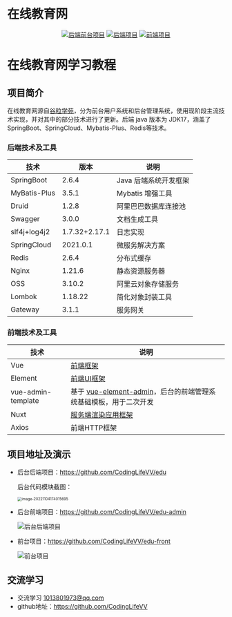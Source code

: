 # 在线教育网
<p style="text-align:center;">
    <a href="https://github.com/CodingLifeVV/edu-admin/tree/master"><img src="https://img.shields.io/badge/%E5%90%8E%E7%AB%AF%E5%89%8D%E5%8F%B0%E9%A1%B9%E7%9B%AE-edu--admin-blue" alt="后端前台项目"></a>
    <a href="https://github.com/CodingLifeVV/edu"><img src="https://img.shields.io/badge/%E5%90%8E%E7%AB%AF%E9%A1%B9%E7%9B%AE-edu-orange" alt="后端项目"></a>
    <a href="https://github.com/CodingLifeVV/edu-front"><img src="https://img.shields.io/badge/%E5%89%8D%E7%AB%AF%E9%A1%B9%E7%9B%AE-edu--front-brightgreen" alt="前端项目"></a>
</p>

# 在线教育网学习教程


## 项目简介

在线教育网源自[谷粒学苑](https://www.bilibili.com/video/BV1dQ4y1A75e/?spm_id_from=333.999.0.0&vd_source=abf2b3c27024a82e5c3803d588ff8453)，分为前台用户系统和后台管理系统，使用现阶段主流技术实现，并对其中的部分技术进行了更新。后端 java 版本为 JDK17，涵盖了 SpringBoot、SpringCloud、Mybatis-Plus、Redis等技术。

### 后端技术及工具

| 技术         | 版本          | 说明                  |
| ------------ | ------------- | --------------------- |
| SpringBoot   | 2.6.4         | Java 后端系统开发框架 |
| MyBatis-Plus | 3.5.1         | Mybatis 增强工具      |
| Druid        | 1.2.8         | 阿里巴巴数据库连接池  |
| Swagger      | 3.0.0         | 文档生成工具          |
| slf4j+log4j2 | 1.7.32+2.17.1 | 日志实现              |
| SpringCloud  | 2021.0.1      | 微服务解决方案        |
| Redis        | 2.6.4         | 分布式缓存            |
| Nginx        | 1.21.6        | 静态资源服务器        |
| OSS          | 3.10.2        | 阿里云对象存储服务    |
| Lombok       | 1.18.22       | 简化对象封装工具      |
| Gateway      | 3.1.1         | 服务网关              |

### 前端技术及工具

| 技术               | 说明                                                         |
| ------------------ | ------------------------------------------------------------ |
| Vue                | [前端框架]( 	https://vuejs.org/)                          |
| Element            | [前端UI框架](https://element.eleme.io)                       |
| vue-admin-template | 基于 [vue-element-admin](https://panjiachen.github.io/vue-element-admin-site/zh/)，后台的前端管理系统基础模板，用于二次开发 |
| Nuxt               | [服务端渲染应用框架](https://www.nuxtjs.cn/guide)            |
| Axios              | 前端HTTP框架                                                 |

## 项目地址及演示

- 后台后端项目：<a href="https://github.com/CodingLifeVV/edu" target="_blank">https://github.com/CodingLifeVV/edu</a>

  后台代码模块截图：

  <img src="https://eduimage1.oss-cn-beijing.aliyuncs.com/img/image-20221104174015695.png" alt="image-20221104174015695" style="zoom:60%;" />

- 后台前端项目：<a href="https://github.com/CodingLifeVV/edu-admin" target="_blank">https://github.com/CodingLifeVV/edu-admin</a>

  ![后台后端项目](https://eduimage1.oss-cn-beijing.aliyuncs.com/img/Nov-04-2022%2017-27-55.gif)

- 前台项目：<a href="https://github.com/CodingLifeVV/edu-front" target="_blank">https://github.com/CodingLifeVV/edu-front</a>

  ![前台项目](https://eduimage1.oss-cn-beijing.aliyuncs.com/img/Nov-04-2022%2017-35-35.gif)

## 交流学习

- 交流学习 1013801973@qq.com
- github地址：https://github.com/CodingLifeVV

